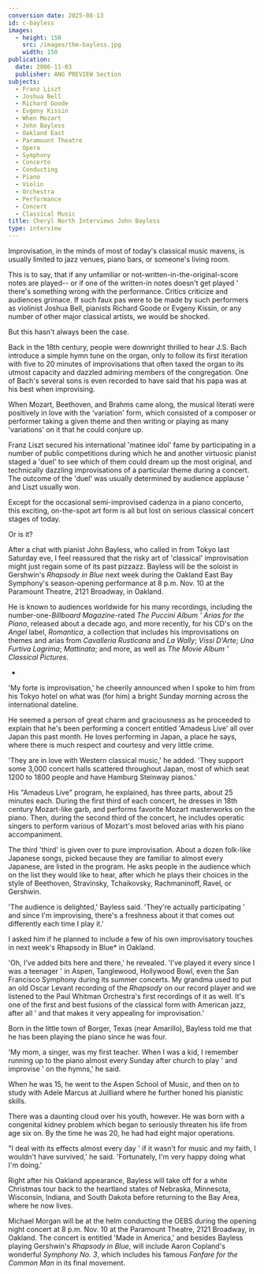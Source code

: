 ```yaml
---
conversion date: 2025-08-13
id: c-bayless
images:
  - height: 150
    src: /images/thm-bayless.jpg
    width: 150
publication:
  date: 2006-11-03
  publisher: ANG PREVIEW Section
subjects:
  - Franz Liszt
  - Joshua Bell
  - Richard Goode
  - Evgeny Kissin
  - When Mozart
  - John Bayless
  - Oakland East
  - Paramount Theatre
  - Opera
  - Symphony
  - Concerto
  - Conducting
  - Piano
  - Violin
  - Orchestra
  - Performance
  - Concert
  - Classical Music
title: Cheryl North Interviews John Bayless
type: interview
---
```


Improvisation, in the minds of most of today's classical music mavens, is usually limited to jazz venues, piano bars, or someone's living room.

 This is to say, that if any unfamiliar or not-written-in-the-original-score notes are played-- or if one of the written-in notes doesn't get played ' there's something wrong with the performance. Critics criticize and audiences grimace. If such faux pas were to be made by such performers as violinist Joshua Bell, pianists Richard Goode or Evgeny Kissin, or any number of other major classical artists, we would be shocked.

 But this hasn't always been the case.

 Back in the 18th century, people were downright thrilled to hear J.S. Bach introduce a simple hymn tune on the organ, only to follow its first iteration with five to 20 minutes of improvisations that often taxed the organ to its utmost capacity and dazzled admiring members of the congregation. One of Bach's several sons is even recorded to have said that his papa was at his best when improvising.

 When Mozart, Beethoven, and Brahms came along, the musical literati were positively in love with the 'variation' form, which consisted of a composer or performer taking a given theme and then writing or playing as many 'variations' on it that he could conjure up.

 Franz Liszt secured his international 'matinee idol' fame by participating in a number of public competitions during which he and another virtuosic pianist staged a 'duel' to see which of them could dream up the most original, and technically dazzling improvisations of a particular theme during a concert. The outcome of the 'duel' was usually determined by audience applause ' and Liszt usually won.

 Except for the occasional semi-improvised cadenza in a piano concerto, this exciting, on-the-spot art form is all but lost on serious classical concert stages of today.

 Or is it?

 After a chat with pianist John Bayless, who called in from Tokyo last Saturday eve, I feel reassured that the risky art of 'classical' improvisation might just regain some of its past pizzazz. Bayless will be the soloist in Gershwin's *Rhapsody in Blue* next week during the Oakland East Bay Symphony's season-opening performance at 8 p.m. Nov. 10 at the Paramount Theatre, 2121 Broadway, in Oakland.

 He is known to audiences worldwide for his many recordings, including the number-one-*Billboard Magazine*-rated *The Puccini Album ' Arias for the Piano*, released about a decade ago, and more recently, for his CD's on the *Angel* label, *Romantica*, a collection that includes his improvisations on themes and arias from *Cavalleria Rusticana* and *La Wally*; *Vissi D'Arte*; *Una Furtiva Lagrima*; *Mattinata*; and more, as well as *The Movie Album ' Classical Pictures*.

*

 'My forte is improvisation,' he cheerily announced when I spoke to him from his Tokyo hotel on what was (for him) a bright Sunday morning across the international dateline.

 He seemed a person of great charm and graciousness as he proceeded to explain that he's been performing a concert entitled 'Amadeus Live' all over Japan this past month. He loves performing in Japan, a place he says, where there is much respect and courtesy and very little crime.

 'They are in love with Western classical music,' he added. 'They support some 3,000 concert halls scattered throughout Japan, most of which seat 1200 to 1800 people and have Hamburg Steinway pianos.'

 His "Amadeus Live" program, he explained, has three parts, about 25 minutes each. During the first third of each concert, he dresses in 18th century Mozart-like garb, and performs favorite Mozart masterworks on the piano. Then, during the second third of the concert, he includes operatic singers to perform various of Mozart's most beloved arias with his piano accompaniment.

 The third 'third' is given over to pure improvisation. About a dozen folk-like Japanese songs, picked because they are familiar to almost every Japanese, are listed in the program. He asks people in the audience which on the list they would like to hear, after which he plays their choices in the style of Beethoven, Stravinsky, Tchaikovsky, Rachmaninoff, Ravel, or Gershwin.

 'The audience is delighted,' Bayless said. 'They're actually participating ' and since I'm improvising, there's a freshness about it that comes out differently each time I play it.'

 I asked him if he planned to include a few of his own improvisatory touches in next week's Rhapsody in Blue* in Oakland.

 'Oh, I've added bits here and there,' he revealed. 'I've played it every since I was a teenager ' in Aspen, Tanglewood, Hollywood Bowl, even the San Francisco Symphony during its summer concerts. My grandma used to put an old Oscar Levant recording of the *Rhapsody* on our record player and we listened to the Paul Whitman Orchestra's first recordings of it as well. It's one of the first and best fusions of the classical form with American jazz, after all ' and that makes it very appealing for improvisation.'

 Born in the little town of Borger, Texas (near Amarillo), Bayless told me that he has been playing the piano since he was four.

 'My mom, a singer, was my first teacher. When I was a kid, I remember running up to the piano almost every Sunday after church to play ' and improvise ' on the hymns,' he said.

 When he was 15, he went to the Aspen School of Music, and then on to study with Adele Marcus at Juilliard where he further honed his pianistic skills.

 There was a daunting cloud over his youth, however. He was born with a congenital kidney problem which began to seriously threaten his life from age six on. By the time he was 20, he had had eight major operations.

 "I deal with its effects almost every day ' if it wasn't for music and my faith, I wouldn't have survived,' he said. 'Fortunately, I'm very happy doing what I'm doing.'

 Right after his Oakland appearance, Bayless will take off for a white Christmas tour back to the heartland states of Nebraska, Minnesota, Wisconsin, Indiana, and South Dakota before returning to the Bay Area, where he now lives.

 Michael Morgan will be at the helm conducting the OEBS during the opening night concert at 8 p.m. Nov. 10 at the Paramount Theatre, 2121 Broadway, in Oakland. The concert is entitled 'Made in America,' and besides Bayless playing Gershwin's *Rhapsody in Blue*, will include Aaron Copland's wonderful *Symphony No. 3*, which includes his famous *Fanfare for the Common Man* in its final movement.

